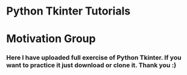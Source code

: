 # Python Tkinter Tutorials

# Motivation Group
### Here I have uploaded full exercise of Python Tkinter. If you want to practice it just download or clone it. Thank you :)
<br/>

